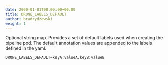 ```yaml
---
date: 2000-01-01T00:00:00+00:00
title: DRONE_LABELS_DEFAULT
author: bradrydzewski
weight: 1
---
```


Optional string map. Provides a set of default labels used when creating the pipeline pod. The default annotation values are appended to the labels defined in the yaml.

```
DRONE_LABELS_DEFAULT=keyA:valueA,keyB:valueB
```
